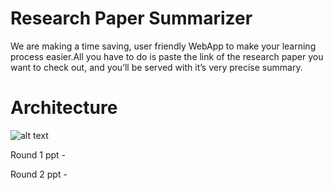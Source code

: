 # Research Paper Summarizer
We are making a time saving, user friendly WebApp to make your learning process easier.All you have to
do is paste the link of the research paper you want to check out, and you’ll be served with it’s very precise summary.

# Architecture
![alt text](https://github.com/[Charlotte1601]/[Pasckathon_Koders]/blob/[master]/images/paskathon-architecture%20(1).jpeg)


Round 1 ppt - 

Round 2 ppt -
